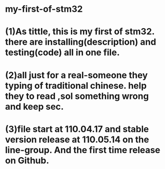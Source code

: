 # my-first-of-stm32
# (1)As tittle, this is my first of stm32. there are installing(description) and testing(code) all in one file. 
# (2)all just for a real-someone they typing of traditional chinese. help they to read ,sol something wrong and keep sec. 
# (3)file start at 110.04.17 and stable version release at 110.05.14 on the line-group. And the first time release on Github.
#
